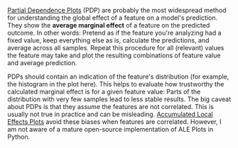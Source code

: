[Partial Dependence Plots](https://christophm.github.io/interpretable-ml-book/pdp.html) (PDP) are probably the most widespread method for understanding the global effect of a feature on a model's prediction. They show the **average marginal effect** of a feature on the predicted outcome. In other words: Pretend as if the feature you're analyzing had a fixed value, keep everything else as is, calculate the predictions, and average across all samples. Repeat this procedure for all (relevant) values the feature may take and plot the resulting combinations of feature value and average prediction.

PDPs should contain an indication of the feature's distribution (for example, the histogram in the plot here). This helps to evaluate how trustworthy the calculated marginal effect is for a given feature value: Parts of the distribution with very few samples lead to less stable results. The big caveat about PDPs is that they assume the features are not correlated. This is usually not true in practice and can be misleading. [Accumulated Local Effects Plots](https://christophm.github.io/interpretable-ml-book/ale.html) avoid these biases when features are correlated. However, I am not aware of a mature open-source implementation of ALE Plots in Python.
